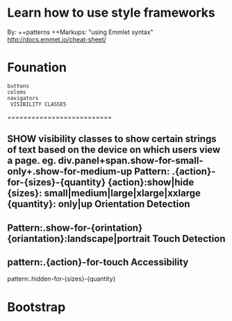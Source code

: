 # Learn how to use style frameworks
By:
++patterns
++Markups: "using Emmlet syntax" http://docs.emmet.io/cheat-sheet/

Founation 
====================
    buttons
    coloms
    navigators
     VISIBILITY CLASSES
==========================

  SHOW visibility classes to show certain strings of text based on the device on which users view a page.
  eg.
  div.panel+span.show-for-small-only+.show-for-medium-up
  Pattern: .{action}-for-{sizes}-{quantity}
  {action}:show|hide
  {sizes}: small|medium|large|xlarge|xxlarge
  {quantity}: only|up
  Orientation Detection
  ---------------
  Pattern:.show-for-{orintation}
  {oriantation}:landscape|portrait
  Touch Detection
  ---------------
  pattern:.{action}-for-touch
  Accessibility
  ---------------
  pattern:.hidden-for-{sizes}-{quantity}


Bootstrap
====================
